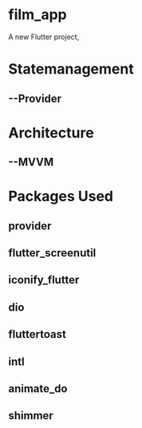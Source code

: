 # film_app

A new Flutter project, 

# Statemanagement
## --Provider

# Architecture
## --MVVM


# Packages Used
## provider
## flutter_screenutil
## iconify_flutter
## dio
## fluttertoast
## intl
## animate_do
## shimmer

